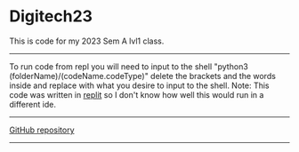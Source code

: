 # Digitech23 
This is code for my 2023 Sem A lvl1 class.

---
To run code from repl you will need to input to the shell "python3 (folderName)/(codeName.codeType)" 
delete the brackets and the words inside and replace with what you desire to input to the shell.
Note: This code was written in [replit](https://replit.com/) so I don't know how well this would run in a different ide.

---

[GitHub repository](https://github.com/Copperock/Digitech23/tree/main)

---